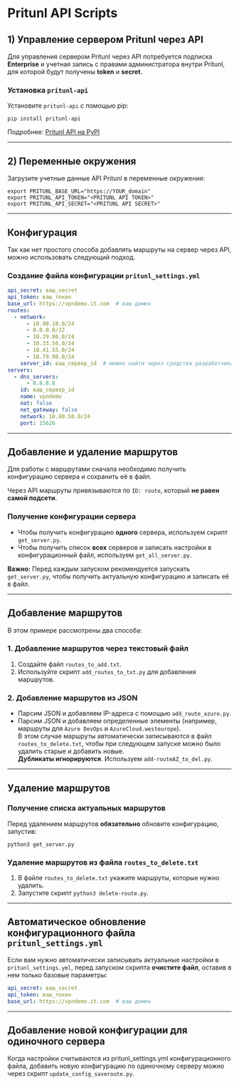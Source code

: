 # Pritunl API Scripts

## 1) Управление сервером Pritunl через API

Для управления сервером Pritunl через API потребуется подписка **Enterprise** и учетная запись с правами администратора внутри Pritunl, для которой будут получены **token** и **secret**.

### Установка `pritunl-api`
Установите `pritunl-api` с помощью pip:
```
pip install pritunl-api
```
Подробнее: [Pritunl API на PyPI](https://pypi.org/project/pritunl-api/#cli-usage)

---

## 2) Переменные окружения

Загрузите учетные данные API Pritunl в переменные окружения:
```
export PRITUNL_BASE_URL="https://YOUR_domain"
export PRITUNL_API_TOKEN="<PRITUNL API TOKEN>"
export PRITUNL_API_SECRET="<PRITUNL API SECRET>"
```

---

## Конфигурация

Так как нет простого способа добавлять маршруты на сервер через API, можно использовать следующий подход.

### Создание файла конфигурации `pritunl_settings.yml`
```yaml
api_secret: ваш_secret
api_token: ваш_токен
base_url: https://vpndemo.it.com  # ваш домен
routes:
  - network:
      - 10.90.10.0/24
      - 0.0.0.0/32
      - 10.29.80.0/24
      - 10.33.56.0/24
      - 10.41.55.0/24
      - 10.79.98.0/24
    server_id: ваш_сервер_id  # можно найти через средства разработчика в Google Chrome
servers:
  - dns_servers:
      - 8.8.8.8
    id: ваш_сервер_id
    name: vpndemo
    nat: false
    net_gateway: false
    network: 10.80.50.0/24
    port: 15626
```

---

## Добавление и удаление маршрутов

Для работы с маршрутами сначала необходимо получить конфигурацию сервера и сохранить её в файл.

Через API маршруты привязываются по `ID: route`, который **не равен самой подсети**.

### Получение конфигурации сервера
- Чтобы получить конфигурацию **одного** сервера, используем скрипт `get_server.py`.
- Чтобы получить список **всех** серверов и записать настройки в конфигурационный файл, используем `get_all_server.py`.

**Важно:** Перед каждым запуском рекомендуется запускать `get_server.py`, чтобы получить актуальную конфигурацию и записать её в файл.

---

## Добавление маршрутов

В этом примере рассмотрены два способа:

### 1. Добавление маршрутов через текстовый файл
1. Создайте файл `routes_to_add.txt`.
2. Используйте скрипт `add_routes_to_txt.py` для добавления маршрутов.

### 2. Добавление маршрутов из JSON
- Парсим JSON и добавляем IP-адреса с помощью `add_route_azure.py`.
- Парсим JSON и добавляем определенные элементы (например, маршруты для `Azure DevOps` и `AzureCloud.westeurope`).  
  В этом случае маршруты автоматически записываются в файл `routes_to_delete.txt`, чтобы при следующем запуске можно было удалить старые и добавить новые.  
  **Дубликаты игнорируются**. Используем `add-routeAZ_to_del.py`.

---

## Удаление маршрутов

### Получение списка актуальных маршрутов
Перед удалением маршрутов **обязательно** обновите конфигурацию, запустив:
```
python3 get_server.py
```

### Удаление маршрутов из файла `routes_to_delete.txt`
1. В файле `routes_to_delete.txt` укажите маршруты, которые нужно удалить.
2. Запустите скрипт `python3 delete-route.py`.

---

## Автоматическое обновление конфигурационного файла `pritunl_settings.yml`

Если вам нужно автоматически записывать актуальные настройки в `pritunl_settings.yml`, перед запуском скрипта **очистите файл**, оставив в нем только базовые параметры:
```yaml
api_secret: ваш_secret
api_token: ваш_токен
base_url: https://vpndemo.it.com  # ваш домен
```

---
## Добавление новой конфигурации для одиночного сервера

Когда настройки считываются из pritunl_settings.yml  конфигурационного файла, добавить новую конфигурацию по одиночному серверу можно через скрипт `update_config_saveroute.py`.
